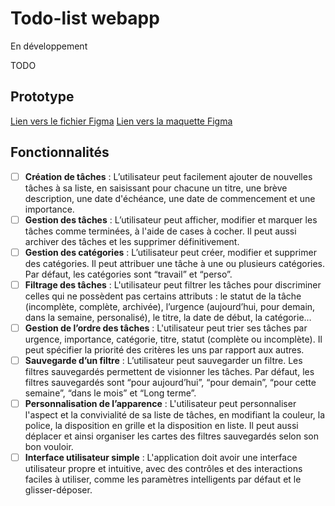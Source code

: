 # Todo-list webapp

En développement

TODO

## Prototype

<a target="_blank" href="https://www.figma.com/file/2YeWglDby0dlsJJ7zOryhf/Todo-list-webapp">Lien vers le fichier Figma</a>
<a target="_blank" href="https://www.figma.com/proto/2YeWglDby0dlsJJ7zOryhf/Todo-list-webapp">Lien vers la maquette Figma</a>

## Fonctionnalités

- [ ] **Création de tâches** : L’utilisateur peut facilement ajouter de nouvelles tâches à sa liste, en saisissant pour chacune un titre, une brève description, une date d'échéance, une date de commencement et une importance.
- [ ] **Gestion des tâches** : L’utilisateur peut afficher, modifier et marquer les tâches comme terminées, à l'aide de cases à cocher. Il peut aussi archiver des tâches et les supprimer définitivement.
- [ ] **Gestion des catégories** : L’utilisateur peut créer, modifier et supprimer des catégories. Il peut attribuer une tâche à une ou plusieurs catégories. Par défaut, les catégories sont “travail” et “perso”.
- [ ] **Filtrage des tâches** : L'utilisateur peut filtrer les tâches pour discriminer celles qui ne possèdent pas certains attributs : le statut de la tâche (incomplète, complète, archivée), l’urgence (aujourd’hui, pour demain, dans la semaine, personalisé), le titre, la date de début, la catégorie…
- [ ] **Gestion de l’ordre des tâches** : L'utilisateur peut trier ses tâches par urgence, importance, catégorie, titre, statut (complète ou incomplète). Il peut spécifier la priorité des critères les uns par rapport aux autres.
- [ ] **Sauvegarde d’un filtre** : L’utilisateur peut sauvegarder un filtre. Les filtres sauvegardés permettent de visionner les tâches. Par défaut, les filtres sauvegardés sont “pour aujourd’hui”, “pour demain”, “pour cette semaine”, “dans le mois” et “Long terme”.
- [ ] **Personnalisation de l’apparence** : L'utilisateur peut personnaliser l'aspect et la convivialité de sa liste de tâches, en modifiant la couleur, la police, la disposition en grille et la disposition en liste. Il peut aussi déplacer et ainsi organiser les cartes des filtres sauvegardés selon son bon vouloir.
- [ ] **Interface utilisateur simple** : L'application doit avoir une interface utilisateur propre et intuitive, avec des contrôles et des interactions faciles à utiliser, comme les paramètres intelligents par défaut et le glisser-déposer.